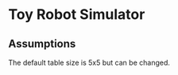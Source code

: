 Toy Robot Simulator
===================

## Assumptions
The default table size is 5x5 but can be changed. 